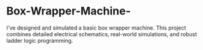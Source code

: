 # Box-Wrapper-Machine-
I've designed and simulated a basic box wrapper machine. This project combines detailed electrical schematics, real-world simulations, and robust ladder logic programming.

